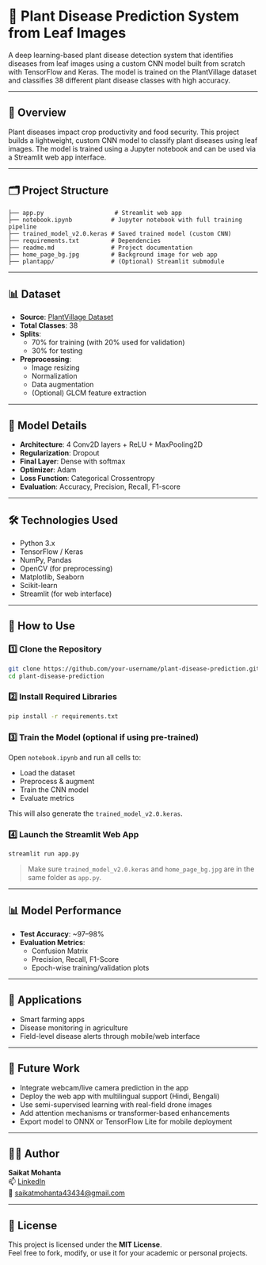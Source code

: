 # 🌿 Plant Disease Prediction System from Leaf Images

A deep learning-based plant disease detection system that identifies diseases from leaf images using a custom CNN model built from scratch with TensorFlow and Keras. The model is trained on the PlantVillage dataset and classifies 38 different plant disease classes with high accuracy.

---

## 📌 Overview

Plant diseases impact crop productivity and food security. This project builds a lightweight, custom CNN model to classify plant diseases using leaf images. The model is trained using a Jupyter notebook and can be used via a Streamlit web app interface.

---

## 🗂️ Project Structure

```
├── app.py                    # Streamlit web app
├── notebook.ipynb           # Jupyter notebook with full training pipeline
├── trained_model_v2.0.keras # Saved trained model (custom CNN)
├── requirements.txt         # Dependencies
├── readme.md                # Project documentation
├── home_page_bg.jpg         # Background image for web app
├── plantapp/                # (Optional) Streamlit submodule
```

---

## 📊 Dataset

- **Source**: [PlantVillage Dataset](https://www.kaggle.com/datasets/emmarex/plantdisease)
- **Total Classes**: 38
- **Splits**:
  - 70% for training (with 20% used for validation)
  - 30% for testing
- **Preprocessing**:
  - Image resizing
  - Normalization
  - Data augmentation
  - (Optional) GLCM feature extraction

---

## 🧠 Model Details

- **Architecture**: 4 Conv2D layers + ReLU + MaxPooling2D  
- **Regularization**: Dropout  
- **Final Layer**: Dense with softmax  
- **Optimizer**: Adam  
- **Loss Function**: Categorical Crossentropy  
- **Evaluation**: Accuracy, Precision, Recall, F1-score

---

## 🛠️ Technologies Used

- Python 3.x  
- TensorFlow / Keras  
- NumPy, Pandas  
- OpenCV (for preprocessing)  
- Matplotlib, Seaborn  
- Scikit-learn  
- Streamlit (for web interface)

---

## 🚀 How to Use

### 1️⃣ Clone the Repository

```bash
git clone https://github.com/your-username/plant-disease-prediction.git
cd plant-disease-prediction
```

### 2️⃣ Install Required Libraries

```bash
pip install -r requirements.txt
```

### 3️⃣ Train the Model (optional if using pre-trained)

Open `notebook.ipynb` and run all cells to:
- Load the dataset
- Preprocess & augment
- Train the CNN model
- Evaluate metrics

This will also generate the `trained_model_v2.0.keras`.

### 4️⃣ Launch the Streamlit Web App

```bash
streamlit run app.py
```

> Make sure `trained_model_v2.0.keras` and `home_page_bg.jpg` are in the same folder as `app.py`.

---

## 📊 Model Performance

- **Test Accuracy**: ~97–98%
- **Evaluation Metrics**:
  - Confusion Matrix
  - Precision, Recall, F1-Score
  - Epoch-wise training/validation plots

---

## 🌱 Applications

- Smart farming apps  
- Disease monitoring in agriculture  
- Field-level disease alerts through mobile/web interface

---

## 🔮 Future Work

- Integrate webcam/live camera prediction in the app  
- Deploy the web app with multilingual support (Hindi, Bengali)  
- Use semi-supervised learning with real-field drone images  
- Add attention mechanisms or transformer-based enhancements  
- Export model to ONNX or TensorFlow Lite for mobile deployment  

---

## 👨‍💻 Author

**Saikat Mohanta**  
📫 [LinkedIn](https://www.linkedin.com/in/saikat-mohanta43434/)  
📧 saikatmohanta43434@gmail.com

---

## 📜 License

This project is licensed under the **MIT License**.  
Feel free to fork, modify, or use it for your academic or personal projects.